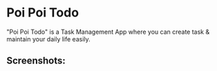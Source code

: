 # Poi Poi Todo

"Poi Poi Todo" is a Task Management App where you can create task & maintain your daily life easily.

## Screenshots:



